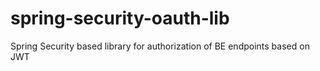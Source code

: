 # spring-security-oauth-lib
Spring Security based library for authorization of BE endpoints based on JWT
